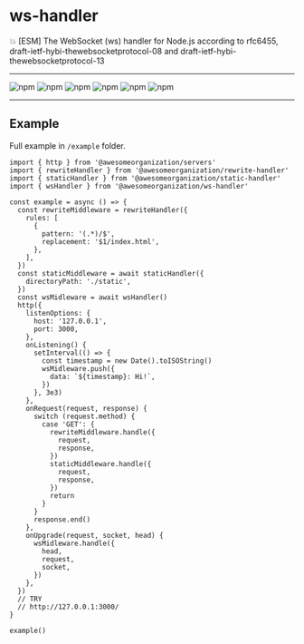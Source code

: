 # ws-handler

:boom: [ESM] The WebSocket (ws) handler for Node.js according to rfc6455, draft-ietf-hybi-thewebsocketprotocol-08 and draft-ietf-hybi-thewebsocketprotocol-13

---

![npm](https://img.shields.io/david/awesomeorganization/ws-handler)
![npm](https://img.shields.io/npm/v/@awesomeorganization/ws-handler)
![npm](https://img.shields.io/npm/dt/@awesomeorganization/ws-handler)
![npm](https://img.shields.io/npm/l/@awesomeorganization/ws-handler)
![npm](https://img.shields.io/bundlephobia/minzip/@awesomeorganization/ws-handler)
![npm](https://img.shields.io/bundlephobia/min/@awesomeorganization/ws-handler)

---

## Example

Full example in `/example` folder.

```
import { http } from '@awesomeorganization/servers'
import { rewriteHandler } from '@awesomeorganization/rewrite-handler'
import { staticHandler } from '@awesomeorganization/static-handler'
import { wsHandler } from '@awesomeorganization/ws-handler'

const example = async () => {
  const rewriteMiddleware = rewriteHandler({
    rules: [
      {
        pattern: '(.*)/$',
        replacement: '$1/index.html',
      },
    ],
  })
  const staticMiddleware = await staticHandler({
    directoryPath: './static',
  })
  const wsMidleware = await wsHandler()
  http({
    listenOptions: {
      host: '127.0.0.1',
      port: 3000,
    },
    onListening() {
      setInterval(() => {
        const timestamp = new Date().toISOString()
        wsMidleware.push({
          data: `${timestamp}: Hi!`,
        })
      }, 3e3)
    },
    onRequest(request, response) {
      switch (request.method) {
        case 'GET': {
          rewriteMiddleware.handle({
            request,
            response,
          })
          staticMiddleware.handle({
            request,
            response,
          })
          return
        }
      }
      response.end()
    },
    onUpgrade(request, socket, head) {
      wsMidleware.handle({
        head,
        request,
        socket,
      })
    },
  })
  // TRY
  // http://127.0.0.1:3000/
}

example()
```
